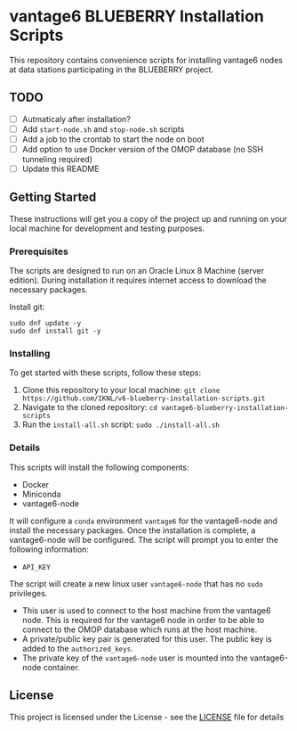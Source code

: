 # vantage6 BLUEBERRY Installation Scripts

This repository contains convenience scripts for installing vantage6 nodes at data stations participating in the BLUEBERRY project.

## TODO

- [ ] Autmaticaly after installation?
- [ ] Add `start-node.sh` and `stop-node.sh` scripts
- [ ] Add a job to the crontab to start the node on boot
- [ ] Add option to use Docker version of the OMOP database (no SSH tunneling required)
- [ ] Update this README

## Getting Started

These instructions will get you a copy of the project up and running on your local machine for development and testing purposes.

### Prerequisites

The scripts are designed to run on an Oracle Linux 8 Machine (server edition). During installation it requires internet access to download the necessary packages.

Install git:
```
sudo dnf update -y
sudo dnf install git -y
```

### Installing

To get started with these scripts, follow these steps:

1. Clone this repository to your local machine: `git clone https://github.com/IKNL/v6-blueberry-installation-scripts.git`
3. Navigate to the cloned repository: `cd vantage6-blueberry-installation-scripts`
4. Run the `install-all.sh` script: `sudo ./install-all.sh`

### Details
This scripts will install the following components:

- Docker
- Miniconda
- vantage6-node

It will configure a `conda` environment `vantage6` for the vantage6-node and install the necessary packages. Once the installation is complete, a vantage6-node will be configured. The script will prompt you to enter the following information:

- `API_KEY`

The script will create a new linux user `vantage6-node` that has no `sudo` privileges.

* This user is used to connect to the host machine from the vantage6 node. This is required for the vantage6 node in order to be able to connect to the OMOP database which runs at the host machine.
* A private/public key pair is generated for this user. The public key is added to the `authorized_keys`.
* The private key of the `vantage6-node` user is mounted into the vantage6-node container.

## License

This project is licensed under the License - see the [LICENSE](LICENSE) file for details